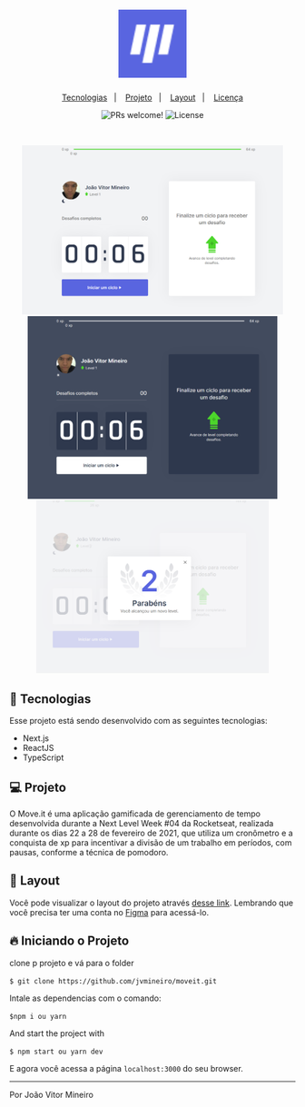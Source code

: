 <h1 align="center">
  <img alt="Moveit" src="./public/favicon.png" width="120px">
</h1>

<p align="center">
  <a href="#-tecnologias">Tecnologias</a>&nbsp;&nbsp;&nbsp;|&nbsp;&nbsp;&nbsp;
  <a href="#-projeto">Projeto</a>&nbsp;&nbsp;&nbsp;|&nbsp;&nbsp;&nbsp;
  <a href="#-layout">Layout</a>&nbsp;&nbsp;&nbsp;|&nbsp;&nbsp;&nbsp;
  <a href="#-licença">Licença</a>
</p>

<p align="center">
  <img src="https://img.shields.io/static/v1?label=PRs&message=welcome&color=5965E0&labelColor=121214" alt="PRs welcome!" />
  <img src="https://img.shields.io/static/v1?label=license&message=MIT&color=5965E0&labelColor=121214" alt="License">
</p>

<br>

<p align="center">
    <img alt="Move.it" title="Move.it" src="./public/moveit.png" width="460px"/>
    <img alt="Move.it" title="Move.it" src="./public/moveit-dark.png" width="440px"/>
    <img alt="Move.it" title="Move.it" src="./public/moveit-passlevel.png" width="410px"/>
</p>

## 🚀 Tecnologias

Esse projeto está sendo desenvolvido com as seguintes tecnologias:

- Next.js
- ReactJS
- TypeScript

## 💻 Projeto

O Move.it é uma aplicação gamificada de gerenciamento de tempo desenvolvida durante a Next Level Week #04 da Rocketseat, realizada durante os dias 22 a 28 de fevereiro de 2021, que utiliza um cronômetro e a conquista de xp para incentivar a divisão de um trabalho em períodos, com pausas, conforme a técnica de pomodoro.

## 🔖 Layout

Você pode visualizar o layout do projeto através [desse link](https://www.figma.com/file/ge20pu3ofMOKoliUyKx1Nl/Move.it-1.0/duplicate). Lembrando que você precisa ter uma conta no [Figma](http://figma.com/) para acessá-lo.

## 🔥 Iniciando o Projeto 

clone p projeto e vá para o folder 

`$ git clone https://github.com/jvmineiro/moveit.git`

Intale as dependencias com o comando:

`$npm i ou yarn`

And start the project with

`$ npm start ou yarn dev`

E agora você acessa a página `localhost:3000` do seu browser.


---

Por João Vitor Mineiro 